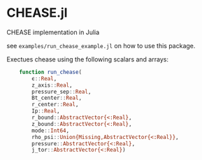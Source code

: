 # CHEASE.jl
CHEASE implementation in Julia

see `examples/run_chease_example.jl` on how to use this package.

Exectues chease using the following scalars and arrays:
```julia
    function run_chease(
        ϵ::Real,
        z_axis::Real,
        pressure_sep::Real,
        Bt_center::Real,
        r_center::Real,
        Ip::Real,
        r_bound::AbstractVector{<:Real},
        z_bound::AbstractVector{<:Real},
        mode::Int64,
        rho_psi::Union{Missing,AbstractVector{<:Real}},
        pressure::AbstractVector{<:Real},
        j_tor::AbstractVector{<:Real})
```